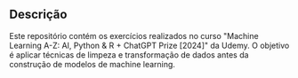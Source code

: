 ## Descrição
Este repositório contém os exercícios realizados no curso "Machine Learning A-Z: AI, Python & R + ChatGPT Prize [2024]" da Udemy. O objetivo é aplicar técnicas de limpeza e transformação de dados antes da construção de modelos de machine learning.
